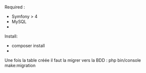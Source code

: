 Required :

- Symfony > 4 
- MySQL
- 



Install:

- composer install
- 




Une fois la table créée il faut la migrer vers la BDD :
php bin/console make:migration

